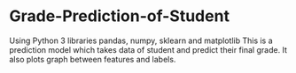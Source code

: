 # Grade-Prediction-of-Student
Using Python 3 libraries pandas, numpy, sklearn and matplotlib
This is a prediction model which takes data of student and predict their final grade. It also plots graph between features and labels.


